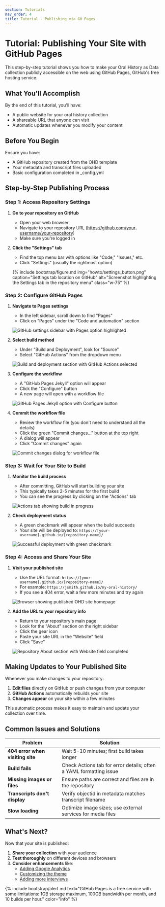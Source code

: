 ```yaml
---
section: Tutorials
nav_order: 4
title: Tutorial - Publishing via GH Pages
---
```


# Tutorial: Publishing Your Site with GitHub Pages

This step-by-step tutorial shows you how to make your Oral History as Data collection publicly accessible on the web using GitHub Pages, GitHub's free hosting service.

## What You'll Accomplish

By the end of this tutorial, you'll have:
- A public website for your oral history collection
- A shareable URL that anyone can visit
- Automatic updates whenever you modify your content

## Before You Begin

Ensure you have:
- A GitHub repository created from the OHD template
- Your metadata and transcript files uploaded
- Basic configuration completed in _config.yml

## Step-by-Step Publishing Process

### Step 1: Access Repository Settings

1. **Go to your repository on GitHub**
   - Open your web browser
   - Navigate to your repository URL (https://github.com/your-username/your-repository)
   - Make sure you're logged in

2. **Click the "Settings" tab**
   - Find the top menu bar with options like "Code," "Issues," etc.
   - Click "Settings" (usually the rightmost option)
   
   {% include bootstrap/figure.md img="howto/settings_button.png" caption="Settings tab location on GitHub" alt="Screenshot highlighting the Settings tab in the repository menu" class="w-75" %}

### Step 2: Configure GitHub Pages

1. **Navigate to Pages settings**
   - In the left sidebar, scroll down to find "Pages"
   - Click on "Pages" under the "Code and automation" section
   
   ![GitHub settings sidebar with Pages option highlighted](SCREENSHOT_PLACEHOLDER)

2. **Select build method**
   - Under "Build and Deployment", look for "Source"
   - Select "GitHub Actions" from the dropdown menu
   
   ![Build and deployment section with GitHub Actions selected](SCREENSHOT_PLACEHOLDER)

3. **Configure the workflow**
   - A "GitHub Pages Jekyll" option will appear
   - Click the "Configure" button
   - A new page will open with a workflow file
   
   ![GitHub Pages Jekyll option with Configure button](SCREENSHOT_PLACEHOLDER)

4. **Commit the workflow file**
   - Review the workflow file (you don't need to understand all the details)
   - Click the green "Commit changes..." button at the top right
   - A dialog will appear
   - Click "Commit changes" again
   
   ![Commit changes dialog for workflow file](SCREENSHOT_PLACEHOLDER)

### Step 3: Wait for Your Site to Build

1. **Monitor the build process**
   - After committing, GitHub will start building your site
   - This typically takes 2-5 minutes for the first build
   - You can see the progress by clicking on the "Actions" tab
   
   ![Actions tab showing build in progress](SCREENSHOT_PLACEHOLDER)

2. **Check deployment status**
   - A green checkmark will appear when the build succeeds
   - Your site will be deployed to: `https://[your-username].github.io/[repository-name]/`
   
   ![Successful deployment with green checkmark](SCREENSHOT_PLACEHOLDER)

### Step 4: Access and Share Your Site

1. **Visit your published site**
   - Use the URL format: `https://[your-username].github.io/[repository-name]/`
   - For example: `https://jsmith.github.io/my-oral-history/`
   - If you see a 404 error, wait a few more minutes and try again
   
   ![Browser showing published OHD site homepage](SCREENSHOT_PLACEHOLDER)

2. **Add the URL to your repository info**
   - Return to your repository's main page
   - Look for the "About" section on the right sidebar
   - Click the gear icon
   - Paste your site URL in the "Website" field
   - Click "Save"
   
   ![Repository About section with Website field completed](SCREENSHOT_PLACEHOLDER)

## Making Updates to Your Published Site

Whenever you make changes to your repository:

1. **Edit files** directly on GitHub or push changes from your computer
2. **GitHub Actions** automatically rebuilds your site
3. **Changes appear** on your site within a few minutes

This automatic process makes it easy to maintain and update your collection over time.

## Common Issues and Solutions

| Problem | Solution |
|---------|----------|
| **404 error when visiting site** | Wait 5-10 minutes; first build takes longer |
| **Build fails** | Check Actions tab for error details; often a YAML formatting issue |
| **Missing images or files** | Ensure paths are correct and files are in the repository |
| **Transcripts don't display** | Verify objectid in metadata matches transcript filename |
| **Slow loading** | Optimize image sizes; use external services for media files |

## What's Next?

Now that your site is published:

1. **Share your collection** with your audience
2. **Test thoroughly** on different devices and browsers
3. **Consider enhancements** like:
   - [Adding Google Analytics](../z-old/configuration#analytics)
   - [Customizing the theme](../z-old/customize/customization)
   - [Adding more interviews](../z-old/prepare-metadata/tutorial-metadata)

{% include bootstrap/alert.md text="GitHub Pages is a free service with some limitations: 1GB storage maximum, 100GB bandwidth per month, and 10 builds per hour." color="info" %}